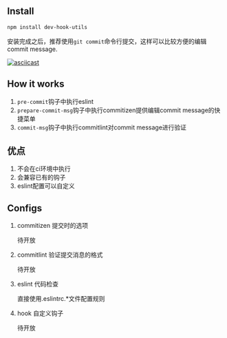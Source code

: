 ## Install

``` bash
npm install dev-hook-utils
```

安装完成之后，推荐使用`git commit`命令行提交，这样可以比较方便的编辑commit message.

[![asciicast](https://asciinema.org/a/OSm2ucL6pFHJd1OX254AlgOVN.png)](https://asciinema.org/a/OSm2ucL6pFHJd1OX254AlgOVN)

## How it works
1. `pre-commit`钩子中执行eslint
1. `prepare-commit-msg`钩子中执行commitizen提供编辑commit message的快捷菜单
1. `commit-msg`钩子中执行commitlint对commit message进行验证

## 优点
1. 不会在ci环境中执行
1. 会兼容已有的钩子
1. eslint配置可以自定义

## Configs
1. commitizen 提交时的选项

    待开放

1. commitlint 验证提交消息的格式

    待开放

1. eslint 代码检查

    直接使用.eslintrc.*文件配置规则

1. hook 自定义钩子

    待开放
